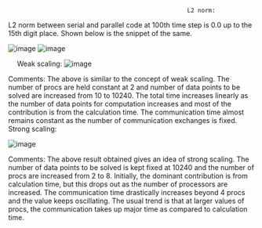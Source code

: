                                                        L2 norm:

L2 norm between serial and parallel code at 100th time step is 0.0 up to the 15th digit place. Shown below is the snippet of the same.

![image](https://github.com/bvrsr3/Computational-Fluid-Dynamics/assets/137035712/e643e077-a014-40c5-8a21-d844589341e6)
![image](https://github.com/bvrsr3/Computational-Fluid-Dynamics/assets/137035712/41b9ac57-f555-471a-b21d-e50f454d4c22)


 
                                                      Weak scaling:
 ![image](https://github.com/bvrsr3/Computational-Fluid-Dynamics/assets/137035712/b134f9fb-8dec-49c7-a364-a4af841e1e06)

Comments:
The above is similar to the concept of weak scaling. The number of procs are held constant at 2 and number of data points to be solved are increased from 10 to 10240. The total time increases linearly as the number of data points for computation increases and most of the contribution is from the calculation time. The communication time almost remains constant as the number of communication exchanges is fixed.
 
                                                      Strong scaling:
 
![image](https://github.com/bvrsr3/Computational-Fluid-Dynamics/assets/137035712/395d4190-1752-4774-bdbc-db503193613e)

Comments:
The above result obtained gives an idea of strong scaling. The number of data points to be solved is kept fixed at 10240 and the number of procs are increased from 2 to 8.  Initially, the dominant contribution is from calculation time, but this drops out as the number of processors are increased. The communication time drastically increases beyond 4 procs and the value keeps oscillating. 
The usual trend is that at larger values of procs, the communication takes up major time as compared to calculation time.
